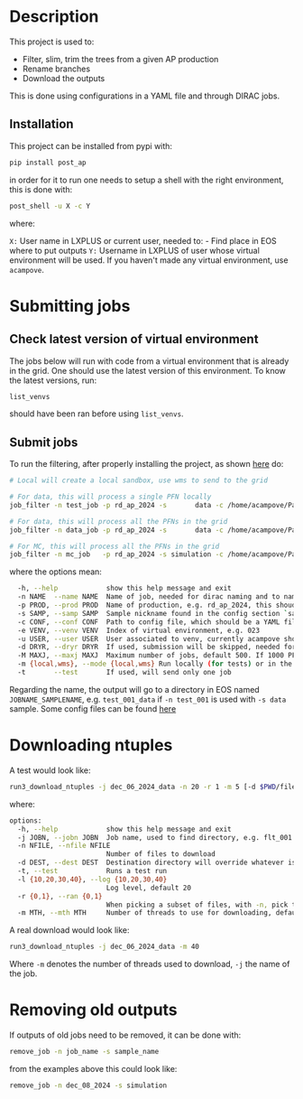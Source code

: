 # Description

This project is used to:

- Filter, slim, trim the trees from a given AP production
- Rename branches
- Download the outputs

This is done using configurations in a YAML file and through DIRAC jobs.

## Installation

This project can be installed from pypi with:

```bash
pip install post_ap
```

in order for it to run one needs to setup a shell with the right environment, this is done with:

```bash
post_shell -u X -c Y
```

where:

`X:` User name in LXPLUS or current user, needed to:
    - Find place in EOS where to put outputs
`Y:` Username in LXPLUS of user whose virtual environment will be used. If you haven't made any virtual environment, use `acampove`.

# Submitting jobs

## Check latest version of virtual environment

The jobs below will run with code from a virtual environment that is already in the grid. One should use the
latest version of this environment. To know the latest versions, run:

```bash
list_venvs
```

should have been ran before using `list_venvs`.

## Submit jobs

To run the filtering, after properly installing the project, as shown [here](doc/install.md) do:

```bash
# Local will create a local sandbox, use wms to send to the grid

# For data, this will process a single PFN locally
job_filter -n test_job -p rd_ap_2024 -s       data -c /home/acampove/Packages/config_files/post_ap/v3.yaml -e 025 -u acampove -m local -t

# For data, this will process all the PFNs in the grid 
job_filter -n data_job -p rd_ap_2024 -s       data -c /home/acampove/Packages/config_files/post_ap/v3.yaml -e 025 -u acampove -m wms

# For MC, this will process all the PFNs in the grid 
job_filter -n mc_job   -p rd_ap_2024 -s simulation -c /home/acampove/Packages/config_files/post_ap/v3.yaml -e 025 -u acampove -m wms
```

where the options mean:

```bash
  -h, --help            show this help message and exit
  -n NAME  --name NAME  Name of job, needed for dirac naming and to name output
  -p PROD, --prod PROD  Name of production, e.g. rd_ap_2024, this shoudl be the same as in the config section.
  -s SAMP, --samp SAMP  Sample nickname found in the config section `samples`
  -c CONF, --conf CONF  Path to config file, which should be a YAML file and a few examples are linked below.
  -e VENV, --venv VENV  Index of virtual environment, e.g. 023
  -u USER, --user USER  User associated to venv, currently acampove should be the only choice, but if you author your own virtual environment and upload it, then this should be your user name
  -d DRYR, --dryr DRYR  If used, submission will be skipped, needed for debugging.
  -M MAXJ, --maxj MAXJ  Maximum number of jobs, default 500. If 1000 PFNs are found, will do 500 jobs, if 100 PFNs are found, will do 100 jobs
  -m {local,wms}, --mode {local,wms} Run locally (for tests) or in the grid
  -t       --test       If used, will send only one job
```

Regarding the name, the output will go to a directory in EOS named `JOBNAME_SAMPLENAME`, e.g. `test_001_data` if
`-n test_001` is used with `-s data` sample.
Some config files can be found [here](https://github.com/acampove/config_files/tree/main/post_ap)

# Downloading ntuples

A test would look like:

```bash
run3_download_ntuples -j dec_06_2024_data -n 20 -r 1 -m 5 [-d $PWD/files]
```

where:

```bash
options:
  -h, --help            show this help message and exit
  -j JOBN, --jobn JOBN  Job name, used to find directory, e.g. flt_001
  -n NFILE, --nfile NFILE
                        Number of files to download
  -d DEST, --dest DEST  Destination directory will override whatever is in DOWNLOAD_NTUPPATH
  -t, --test            Runs a test run
  -l {10,20,30,40}, --log {10,20,30,40}
                        Log level, default 20
  -r {0,1}, --ran {0,1}
                        When picking a subset of files, with -n, pick them randomly (1) or the first files (0 default)
  -m MTH, --mth MTH     Number of threads to use for downloading, default 1
```

A real download would look like:

```bash
run3_download_ntuples -j dec_06_2024_data -m 40
```

Where `-m` denotes the number of threads used to download, `-j` the name of the job.

# Removing old outputs

If outputs of old jobs need to be removed, it can be done with:

```bash
remove_job -n job_name -s sample_name
```

from the examples above this could look like:

```bash
remove_job -n dec_08_2024 -s simulation 
```

